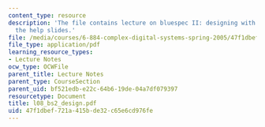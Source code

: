 ```yaml
---
content_type: resource
description: 'The file contains lecture on bluespec II: designing with rules with
  the help slides.'
file: /media/courses/6-884-complex-digital-systems-spring-2005/47f1dbef721a415bde32c65e6cd976fe_l08_bs2_design.pdf
file_type: application/pdf
learning_resource_types:
- Lecture Notes
ocw_type: OCWFile
parent_title: Lecture Notes
parent_type: CourseSection
parent_uid: bf521edb-e22c-64b6-19de-04a7df079397
resourcetype: Document
title: l08_bs2_design.pdf
uid: 47f1dbef-721a-415b-de32-c65e6cd976fe
---
```

